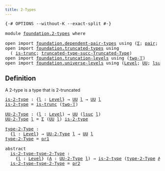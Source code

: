 ```yaml
---
title: 2-Types
---
```


<pre class="Agda"><a id="33" class="Symbol">{-#</a> <a id="37" class="Keyword">OPTIONS</a> <a id="45" class="Pragma">--without-K</a> <a id="57" class="Pragma">--exact-split</a> <a id="71" class="Symbol">#-}</a>

<a id="76" class="Keyword">module</a> <a id="83" href="foundation.2-types.html" class="Module">foundation.2-types</a> <a id="102" class="Keyword">where</a>

<a id="109" class="Keyword">open</a> <a id="114" class="Keyword">import</a> <a id="121" href="foundation.dependent-pair-types.html" class="Module">foundation.dependent-pair-types</a> <a id="153" class="Keyword">using</a> <a id="159" class="Symbol">(</a><a id="160" href="foundation-core.dependent-pair-types.html#515" class="Record">Σ</a><a id="161" class="Symbol">;</a> <a id="163" href="foundation-core.dependent-pair-types.html#588" class="InductiveConstructor">pair</a><a id="167" class="Symbol">;</a> <a id="169" href="foundation-core.dependent-pair-types.html#605" class="Field">pr1</a><a id="172" class="Symbol">;</a> <a id="174" href="foundation-core.dependent-pair-types.html#617" class="Field">pr2</a><a id="177" class="Symbol">)</a>
<a id="179" class="Keyword">open</a> <a id="184" class="Keyword">import</a> <a id="191" href="foundation.truncated-types.html" class="Module">foundation.truncated-types</a> <a id="218" class="Keyword">using</a>
  <a id="226" class="Symbol">(</a> <a id="228" href="foundation-core.truncated-types.html#1741" class="Function">is-trunc</a><a id="236" class="Symbol">;</a> <a id="238" href="foundation-core.truncated-types.html#2685" class="Function">truncated-type-succ-Truncated-Type</a><a id="272" class="Symbol">)</a>
<a id="274" class="Keyword">open</a> <a id="279" class="Keyword">import</a> <a id="286" href="foundation.truncation-levels.html" class="Module">foundation.truncation-levels</a> <a id="315" class="Keyword">using</a> <a id="321" class="Symbol">(</a><a id="322" href="foundation-core.truncation-levels.html#563" class="Function">two-𝕋</a><a id="327" class="Symbol">)</a>
<a id="329" class="Keyword">open</a> <a id="334" class="Keyword">import</a> <a id="341" href="foundation.universe-levels.html" class="Module">foundation.universe-levels</a> <a id="368" class="Keyword">using</a> <a id="374" class="Symbol">(</a><a id="375" href="Agda.Primitive.html#597" class="Postulate">Level</a><a id="380" class="Symbol">;</a> <a id="382" href="foundation-core.universe-levels.html#235" class="Primitive">UU</a><a id="384" class="Symbol">;</a> <a id="386" href="Agda.Primitive.html#780" class="Primitive">lsuc</a><a id="390" class="Symbol">)</a>
</pre>
## Definition

A 2-type is a type that is 2-truncated

<pre class="Agda"><a id="is-2-type"></a><a id="456" href="foundation.2-types.html#456" class="Function">is-2-type</a> <a id="466" class="Symbol">:</a> <a id="468" class="Symbol">{</a><a id="469" href="foundation.2-types.html#469" class="Bound">l</a> <a id="471" class="Symbol">:</a> <a id="473" href="Agda.Primitive.html#597" class="Postulate">Level</a><a id="478" class="Symbol">}</a> <a id="480" class="Symbol">→</a> <a id="482" href="foundation-core.universe-levels.html#235" class="Primitive">UU</a> <a id="485" href="foundation.2-types.html#469" class="Bound">l</a> <a id="487" class="Symbol">→</a> <a id="489" href="foundation-core.universe-levels.html#235" class="Primitive">UU</a> <a id="492" href="foundation.2-types.html#469" class="Bound">l</a>
<a id="494" href="foundation.2-types.html#456" class="Function">is-2-type</a> <a id="504" class="Symbol">=</a> <a id="506" href="foundation-core.truncated-types.html#1741" class="Function">is-trunc</a> <a id="515" class="Symbol">(</a><a id="516" href="foundation-core.truncation-levels.html#563" class="Function">two-𝕋</a><a id="521" class="Symbol">)</a>

<a id="UU-2-Type"></a><a id="524" href="foundation.2-types.html#524" class="Function">UU-2-Type</a> <a id="534" class="Symbol">:</a> <a id="536" class="Symbol">(</a><a id="537" href="foundation.2-types.html#537" class="Bound">l</a> <a id="539" class="Symbol">:</a> <a id="541" href="Agda.Primitive.html#597" class="Postulate">Level</a><a id="546" class="Symbol">)</a> <a id="548" class="Symbol">→</a> <a id="550" href="foundation-core.universe-levels.html#235" class="Primitive">UU</a> <a id="553" class="Symbol">(</a><a id="554" href="Agda.Primitive.html#780" class="Primitive">lsuc</a> <a id="559" href="foundation.2-types.html#537" class="Bound">l</a><a id="560" class="Symbol">)</a>
<a id="562" href="foundation.2-types.html#524" class="Function">UU-2-Type</a> <a id="572" href="foundation.2-types.html#572" class="Bound">l</a> <a id="574" class="Symbol">=</a> <a id="576" href="foundation-core.dependent-pair-types.html#515" class="Record">Σ</a> <a id="578" class="Symbol">(</a><a id="579" href="foundation-core.universe-levels.html#235" class="Primitive">UU</a> <a id="582" href="foundation.2-types.html#572" class="Bound">l</a><a id="583" class="Symbol">)</a> <a id="585" href="foundation.2-types.html#456" class="Function">is-2-type</a>

<a id="type-2-Type"></a><a id="596" href="foundation.2-types.html#596" class="Function">type-2-Type</a> <a id="608" class="Symbol">:</a>
  <a id="612" class="Symbol">{</a><a id="613" href="foundation.2-types.html#613" class="Bound">l</a> <a id="615" class="Symbol">:</a> <a id="617" href="Agda.Primitive.html#597" class="Postulate">Level</a><a id="622" class="Symbol">}</a> <a id="624" class="Symbol">→</a> <a id="626" href="foundation.2-types.html#524" class="Function">UU-2-Type</a> <a id="636" href="foundation.2-types.html#613" class="Bound">l</a> <a id="638" class="Symbol">→</a> <a id="640" href="foundation-core.universe-levels.html#235" class="Primitive">UU</a> <a id="643" href="foundation.2-types.html#613" class="Bound">l</a>
<a id="645" href="foundation.2-types.html#596" class="Function">type-2-Type</a> <a id="657" class="Symbol">=</a> <a id="659" href="foundation-core.dependent-pair-types.html#605" class="Field">pr1</a>

<a id="664" class="Keyword">abstract</a>
  <a id="is-2-type-type-2-Type"></a><a id="675" href="foundation.2-types.html#675" class="Function">is-2-type-type-2-Type</a> <a id="697" class="Symbol">:</a>
    <a id="703" class="Symbol">{</a><a id="704" href="foundation.2-types.html#704" class="Bound">l</a> <a id="706" class="Symbol">:</a> <a id="708" href="Agda.Primitive.html#597" class="Postulate">Level</a><a id="713" class="Symbol">}</a> <a id="715" class="Symbol">(</a><a id="716" href="foundation.2-types.html#716" class="Bound">A</a> <a id="718" class="Symbol">:</a> <a id="720" href="foundation.2-types.html#524" class="Function">UU-2-Type</a> <a id="730" href="foundation.2-types.html#704" class="Bound">l</a><a id="731" class="Symbol">)</a> <a id="733" class="Symbol">→</a> <a id="735" href="foundation.2-types.html#456" class="Function">is-2-type</a> <a id="745" class="Symbol">(</a><a id="746" href="foundation.2-types.html#596" class="Function">type-2-Type</a> <a id="758" href="foundation.2-types.html#716" class="Bound">A</a><a id="759" class="Symbol">)</a>
  <a id="763" href="foundation.2-types.html#675" class="Function">is-2-type-type-2-Type</a> <a id="785" class="Symbol">=</a> <a id="787" href="foundation-core.dependent-pair-types.html#617" class="Field">pr2</a>
</pre>
